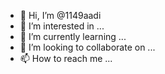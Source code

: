 - 👋 Hi, I’m @1149aadi
- 👀 I’m interested in ...
- 🌱 I’m currently learning ...
- 💞️ I’m looking to collaborate on ...
- 📫 How to reach me ...

<!---
1149aadi/1149aadi is a ✨ special ✨ repository because its `README.md` (this file) appears on your GitHub profile.
You can click the Preview link to take a look at your changes.
--->
